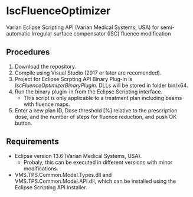 # IscFluenceOptimizer
Varian Eclipse Scripting API (Varian Medical Systems, USA) for semi-automatic Irregular surface compensator (ISC) fluence modification 

## Procedures
1. Download the repository.
1. Compile using Visual Studio (2017 or later are recomended).
1. Project for Eclipse Scrpting API Binary Plug-in is *IscFluenceOptimizerBinaryPlugin*. DLLs will be stored in folder bin/x64.
1. Run the binary plugin-in from the Eclipse Scripting interface.
    * This script is only applicable to a treatment plan including beams with fluence maps.
1. Enter a new plan ID, Dose threshold [%] relative to the prescription dose, and the number of steps for fluence reduction, and push OK button. 

## Requirements
* Eclipse version 13.6 (Varian Medical Systems, USA).
    * Probaly, this can be executed in different versions with minor modifications.
* VMS.TPS.Common.Model.Types.dll and VMS.TPS.Common.Model.API.dll, which can be installed using  the Eclipse Scripting API installer.
